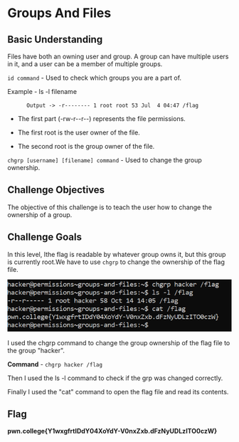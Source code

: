# Groups And Files

## Basic Understanding

Files have both an owning user and group. A group can have multiple users in it, and a user can be a member of multiple groups.

`id command` - Used to check which groups you are a part of.

Example - ls -l filename
         
          Output -> -r-------- 1 root root 53 Jul  4 04:47 /flag

- The first part (-rw-r--r--) represents the file permissions.

- The first root is the user owner of the file.

- The second root is the group owner of the file.

`chgrp [username] [filename] command` - Used to change the group ownership.

## Challenge Objectives

The objective of this challenge is to teach the user how to change the ownership of a group.

## Challenge Goals

In this level, Ithe flag is readable by whatever group owns it, but this group is currently root.We have to use `chgrp` to change the ownership of the flag file.

![Error in loading image](image-1.png)

I used the chgrp  command to change the group ownership of the flag file to the group "hacker".

**Command** - `chgrp hacker /flag`

Then I used the ls -l command to check if the grp was changed correctly.

Finally I used the "cat" command to open the  flag file and read its contents.

## Flag

**pwn.college{Y1wxgfrtIDdY04XoYdY-V0nxZxb.dFzNyUDLzITO0czW}**



